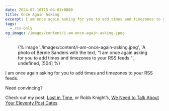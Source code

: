 ```yaml
---
date: 2024-07-10T15:04:01+0800
title: Once Again Asking
excerpt: I am once again asking for you to add times and timezones to your RSS feeds.
tags:
  - rss-only
og_image: /images/content/i-am-once-again-asking.jpeg
---
```


<figure>
    {% image './images/content/i-am-once-again-asking.jpeg', 'A photo of Bernie Sanders with the text, “I am once again asking for you to add times and timezones to your RSS feeds.”', undefined, [504] %}
</figure>

I am once again asking for you to add times and timezones to your RSS feeds.

Need convincing?

Check out my post, [Lost in Time](/article/lost-in-time/), or Robb Knight’s, [We Need to Talk About Your Eleventy Post Dates](https://rknight.me/blog/eleventy-post-dates/).
